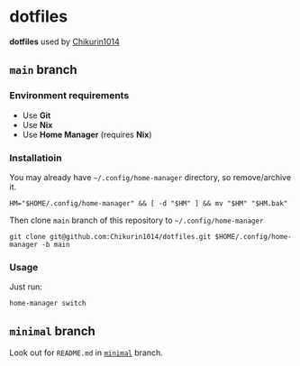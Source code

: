 # dotfiles

**dotfiles** used by [Chikurin1014](https://github.com/Chikurin1014)

## `main` branch

### Environment requirements

- Use **Git**
- Use **Nix**
- Use **Home Manager** (requires **Nix**)

### Installatioin

You may already have `~/.config/home-manager` directory, so remove/archive it.

```shell
HM="$HOME/.config/home-manager" && [ -d "$HM" ] && mv "$HM" "$HM.bak"
```

Then clone `main` branch of this repository to `~/.config/home-manager`

```shell
git clone git@github.com:Chikurin1014/dotfiles.git $HOME/.config/home-manager -b main
```

### Usage

Just run:

```shell
home-manager switch
```

## `minimal` branch

Look out for `README.md` in [`minimal`](https://github.com/Chikurin1014/dotfiles/tree/minimal) branch.
